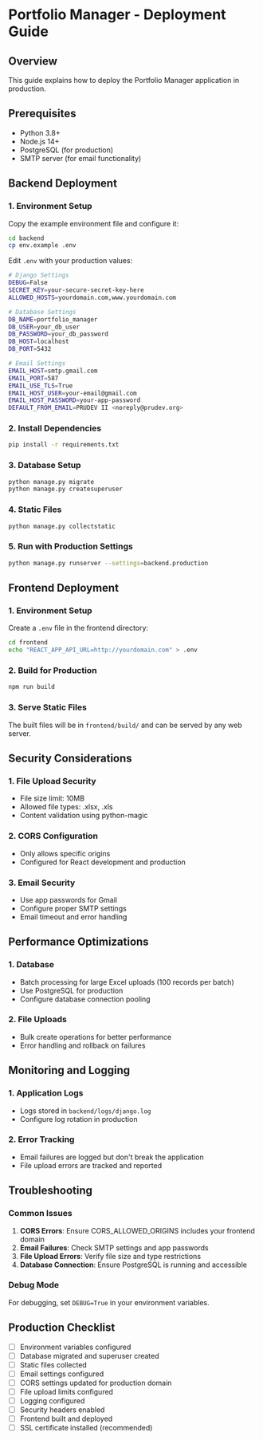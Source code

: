 # Portfolio Manager - Deployment Guide

## Overview
This guide explains how to deploy the Portfolio Manager application in production.

## Prerequisites
- Python 3.8+
- Node.js 14+
- PostgreSQL (for production)
- SMTP server (for email functionality)

## Backend Deployment

### 1. Environment Setup
Copy the example environment file and configure it:
```bash
cd backend
cp env.example .env
```

Edit `.env` with your production values:
```bash
# Django Settings
DEBUG=False
SECRET_KEY=your-secure-secret-key-here
ALLOWED_HOSTS=yourdomain.com,www.yourdomain.com

# Database Settings
DB_NAME=portfolio_manager
DB_USER=your_db_user
DB_PASSWORD=your_db_password
DB_HOST=localhost
DB_PORT=5432

# Email Settings
EMAIL_HOST=smtp.gmail.com
EMAIL_PORT=587
EMAIL_USE_TLS=True
EMAIL_HOST_USER=your-email@gmail.com
EMAIL_HOST_PASSWORD=your-app-password
DEFAULT_FROM_EMAIL=PRUDEV II <noreply@prudev.org>
```

### 2. Install Dependencies
```bash
pip install -r requirements.txt
```

### 3. Database Setup
```bash
python manage.py migrate
python manage.py createsuperuser
```

### 4. Static Files
```bash
python manage.py collectstatic
```

### 5. Run with Production Settings
```bash
python manage.py runserver --settings=backend.production
```

## Frontend Deployment

### 1. Environment Setup
Create a `.env` file in the frontend directory:
```bash
cd frontend
echo "REACT_APP_API_URL=http://yourdomain.com" > .env
```

### 2. Build for Production
```bash
npm run build
```

### 3. Serve Static Files
The built files will be in `frontend/build/` and can be served by any web server.

## Security Considerations

### 1. File Upload Security
- File size limit: 10MB
- Allowed file types: .xlsx, .xls
- Content validation using python-magic

### 2. CORS Configuration
- Only allows specific origins
- Configured for React development and production

### 3. Email Security
- Use app passwords for Gmail
- Configure proper SMTP settings
- Email timeout and error handling

## Performance Optimizations

### 1. Database
- Batch processing for large Excel uploads (100 records per batch)
- Use PostgreSQL for production
- Configure database connection pooling

### 2. File Uploads
- Bulk create operations for better performance
- Error handling and rollback on failures

## Monitoring and Logging

### 1. Application Logs
- Logs stored in `backend/logs/django.log`
- Configure log rotation in production

### 2. Error Tracking
- Email failures are logged but don't break the application
- File upload errors are tracked and reported

## Troubleshooting

### Common Issues

1. **CORS Errors**: Ensure CORS_ALLOWED_ORIGINS includes your frontend domain
2. **Email Failures**: Check SMTP settings and app passwords
3. **File Upload Errors**: Verify file size and type restrictions
4. **Database Connection**: Ensure PostgreSQL is running and accessible

### Debug Mode
For debugging, set `DEBUG=True` in your environment variables.

## Production Checklist

- [ ] Environment variables configured
- [ ] Database migrated and superuser created
- [ ] Static files collected
- [ ] Email settings configured
- [ ] CORS settings updated for production domain
- [ ] File upload limits configured
- [ ] Logging configured
- [ ] Security headers enabled
- [ ] Frontend built and deployed
- [ ] SSL certificate installed (recommended) 